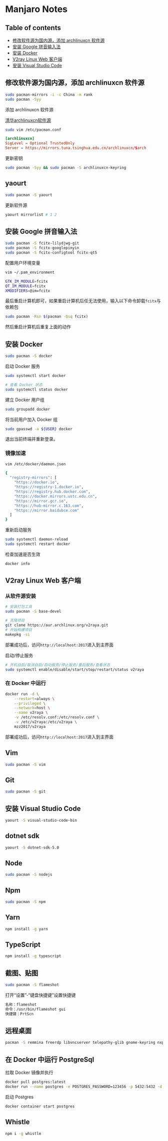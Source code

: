 # Manjaro Notes

## Table of contents

- [修改软件源为国内源，添加 archlinuxcn 软件源](#修改软件源为国内源添加-archlinuxcn-软件源)
- [安装 Google 拼音输入法](#安装-google-拼音输入法)
- [安装 Docker](#安装-docker)
- [V2ray Linux Web 客户端](#v2ray-linux-web-客户端)
- [安装 Visual Studio Code](#安装-visual-studio-code)

## 修改软件源为国内源，添加 archlinuxcn 软件源

```bash
sudo pacman-mirrors -i -c China -m rank
sudo pacman -Syy
```

添加 archlinuxcn 软件源

[清华archlinuxcn软件源](https://mirror.tuna.tsinghua.edu.cn/help/archlinuxcn/)

```bash
sudo vim /etc/pacman.conf
```

```conf
[archlinuxcn]
SigLevel = Optional TrustedOnly
Server = https://mirrors.tuna.tsinghua.edu.cn/archlinuxcn/$arch
```

更新密钥

```bash
sudo pacman -Syy && sudo pacman -S archlinuxcn-keyring
```

## yaourt

```bash
sudo pacman -S yaourt
```

更新软件源

```bash
yaourt mirrorlist # 1 2
```

## 安装 Google 拼音输入法

```bash
sudo pacman -S fcitx-lilydjwg-git
sudo pacman -S fcitx-googlepinyin
sudo pacman -S fcitx-configtool fcitx-qt5
```

配置用户环境变量

```bash
vim ~/.pam_environment

GTK_IM_MODULE=fcitx
QT_IM_MODULE=fcitx
XMODIFIERS=@im=fcitx
```

最后重启计算机即可，如果重启计算机后任无法使用，输入以下命令卸载`fcitx`与依赖包

```bash
sudo pacman -Rsn $(pacman -Qsq fcitx)
```

然后重启计算机后重复上面的动作

## 安装 Docker

```bash
sudo pacman -S docker
```

启动 Docker 服务

```bash
sudo systemctl start docker

# 查看 Docker 状态
sudo systemctl status docker
```

建立 Docker 用户组

```bash
sudo groupadd docker
```

将当前用户加入 Docker 组

```bash
sudo gpasswd -a ${USER} docker
```

退出当前终端并重新登录。

### 镜像加速

```bash
vim /etc/docker/daemon.json

{
  "registry-mirrors": [
    "https://docker.io",
    "https://registry-1.docker.io",
    "https://registry.hub.docker.com",
    "https://docker.mirrors.ustc.edu.cn",
    "https://mirror.gcr.io",
    "https://hub-mirror.c.163.com",
    "https://mirror.baidubce.com"
  ]
}
```

重新启动服务

```bash
sudo systemctl daemon-reload
sudo systemctl restart docker
```

检查加速是否生效

```bash
docker info
```

## V2ray Linux Web 客户端

### 从软件源安装

```bash
# 安装打包工具
sudo pacman -S base-devel

# 克隆项目
git clone https://aur.archlinux.org/v2raya.git
# 开始构建项目
makepkg -si
```

部署成功后，访问`http://localhost:2017`进入到主界面

启动/停止服务

```bash
# 开机自启/取消自启/启动服务/停止服务/重启服务/查看状态
sudo systemctl enable/disable/start/stop/restart/status v2raya
```

### 在 Docker 中运行

```bash
docker run -d \
	--restart=always \
	--privileged \
	--network=host \
	--name v2raya \
	-v /etc/resolv.conf:/etc/resolv.conf \
	-v /etc/v2raya:/etc/v2raya \
	mzz2017/v2raya
```

部署成功后，访问`http://localhost:2017`进入到主界面

## Vim

```bash
sudo pacman -S vim
```

## Git

```bash
sudo pacman -S git
```

## 安装 Visual Studio Code

```bash
yaourt -S visual-studio-code-bin
```

## dotnet sdk

```bash
yaourt -S dotnet-sdk-5.0
```

## Node

```bash
sudo pacman -S nodejs
```

## Npm

```bash
sudo pacman -S npm
```

## Yarn

```bash
npm install -g yarn
```

## TypeScript

```bash
npm install -g typescript
```

## 截图、贴图

```bash
sudo pacman -S flameshot
```

打开“设置”-“键盘快捷键”设置快捷键

```txt
名称：flameshot
命令：/usr/bin/flameshot gui
快捷键：PrtScn
```

## 远程桌面

```bash
pacman -S remmina freerdp libvncserver telepathy-glib gnome-keyring nxproxy spice-gtk3 xorg-server-xephyr
```

## 在 Docker 中运行 PostgreSql

拉取 Docker 镜像并执行

```bash
docker pull postgres:latest
docker run --name postgres -e POSTGRES_PASSWORD=123456 -p 5432:5432 -d postgres:latest
```

启动 Postgres

```bash
docker container start postgres
```

## Whistle

```bash
npm i -g whistle
```
